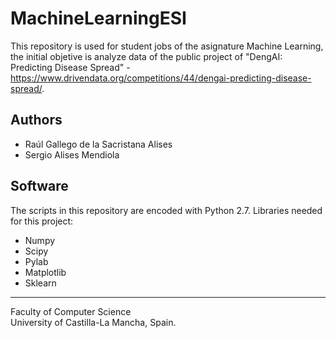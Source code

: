 # MachineLearningESI

This repository is used for student jobs of the asignature Machine Learning, the initial objetive is analyze data of the public project of "DengAI: Predicting Disease Spread" - https://www.drivendata.org/competitions/44/dengai-predicting-disease-spread/.

## Authors
* Raúl Gallego de la Sacristana Alises
* Sergio Alises Mendiola

## Software
The scripts in this repository are encoded with Python 2.7.
Libraries needed for this project:
* Numpy
* Scipy
* Pylab
* Matplotlib
* Sklearn
---------------------------------------------------------------
Faculty of Computer Science <br>
University of Castilla-La Mancha, Spain.


